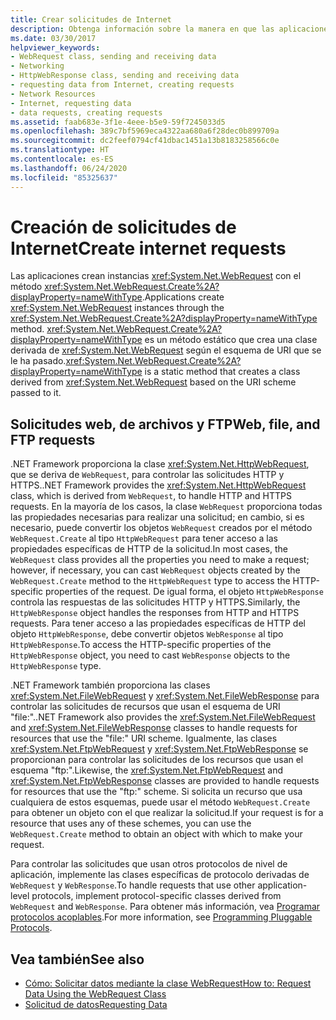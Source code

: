 ```yaml
---
title: Crear solicitudes de Internet
description: Obtenga información sobre la manera en que las aplicaciones crean instancias de WebRequest con el método WebRequest.Create. Este método crea una clase derivada basada en el esquema de URI que se le ha pasado.
ms.date: 03/30/2017
helpviewer_keywords:
- WebRequest class, sending and receiving data
- Networking
- HttpWebResponse class, sending and receiving data
- requesting data from Internet, creating requests
- Network Resources
- Internet, requesting data
- data requests, creating requests
ms.assetid: faab683e-3f1e-4eee-b5e9-59f7245033d5
ms.openlocfilehash: 389c7bf5969eca4322aa680a6f28dec0b899709a
ms.sourcegitcommit: dc2feef0794cf41dbac1451a13b8183258566c0e
ms.translationtype: HT
ms.contentlocale: es-ES
ms.lasthandoff: 06/24/2020
ms.locfileid: "85325637"
---
```

# <a name="create-internet-requests"></a><span data-ttu-id="c31c1-103">Creación de solicitudes de Internet</span><span class="sxs-lookup"><span data-stu-id="c31c1-103">Create internet requests</span></span>

<span data-ttu-id="c31c1-104">Las aplicaciones crean instancias <xref:System.Net.WebRequest> con el método <xref:System.Net.WebRequest.Create%2A?displayProperty=nameWithType>.</span><span class="sxs-lookup"><span data-stu-id="c31c1-104">Applications create <xref:System.Net.WebRequest> instances through the <xref:System.Net.WebRequest.Create%2A?displayProperty=nameWithType> method.</span></span> <span data-ttu-id="c31c1-105"><xref:System.Net.WebRequest.Create%2A?displayProperty=nameWithType> es un método estático que crea una clase derivada de <xref:System.Net.WebRequest> según el esquema de URI que se le ha pasado.</span><span class="sxs-lookup"><span data-stu-id="c31c1-105"><xref:System.Net.WebRequest.Create%2A?displayProperty=nameWithType> is a static method that creates a class derived from <xref:System.Net.WebRequest> based on the URI scheme passed to it.</span></span>  
  
## <a name="web-file-and-ftp-requests"></a><span data-ttu-id="c31c1-106">Solicitudes web, de archivos y FTP</span><span class="sxs-lookup"><span data-stu-id="c31c1-106">Web, file, and FTP requests</span></span>

<span data-ttu-id="c31c1-107">.NET Framework proporciona la clase <xref:System.Net.HttpWebRequest>, que se deriva de `WebRequest`, para controlar las solicitudes HTTP y HTTPS.</span><span class="sxs-lookup"><span data-stu-id="c31c1-107">.NET Framework provides the <xref:System.Net.HttpWebRequest> class, which is derived from `WebRequest`, to handle HTTP and HTTPS requests.</span></span> <span data-ttu-id="c31c1-108">En la mayoría de los casos, la clase `WebRequest` proporciona todas las propiedades necesarias para realizar una solicitud; en cambio, si es necesario, puede convertir los objetos `WebRequest` creados por el método `WebRequest.Create` al tipo `HttpWebRequest` para tener acceso a las propiedades específicas de HTTP de la solicitud.</span><span class="sxs-lookup"><span data-stu-id="c31c1-108">In most cases, the `WebRequest` class provides all the properties you need to make a request; however, if necessary, you can cast `WebRequest` objects created by the `WebRequest.Create` method to the `HttpWebRequest` type to access the HTTP-specific properties of the request.</span></span> <span data-ttu-id="c31c1-109">De igual forma, el objeto `HttpWebResponse` controla las respuestas de las solicitudes HTTP y HTTPS.</span><span class="sxs-lookup"><span data-stu-id="c31c1-109">Similarly, the `HttpWebResponse` object handles the responses from HTTP and HTTPS requests.</span></span> <span data-ttu-id="c31c1-110">Para tener acceso a las propiedades específicas de HTTP del objeto `HttpWebResponse`, debe convertir objetos `WebResponse` al tipo `HttpWebResponse`.</span><span class="sxs-lookup"><span data-stu-id="c31c1-110">To access the HTTP-specific properties of the `HttpWebResponse` object, you need to cast `WebResponse` objects to the `HttpWebResponse` type.</span></span>  
  
<span data-ttu-id="c31c1-111">.NET Framework también proporciona las clases <xref:System.Net.FileWebRequest> y <xref:System.Net.FileWebResponse> para controlar las solicitudes de recursos que usan el esquema de URI "file:".</span><span class="sxs-lookup"><span data-stu-id="c31c1-111">.NET Framework also provides the <xref:System.Net.FileWebRequest> and <xref:System.Net.FileWebResponse> classes to handle requests for resources that use the "file:" URI scheme.</span></span> <span data-ttu-id="c31c1-112">Igualmente, las clases <xref:System.Net.FtpWebRequest> y <xref:System.Net.FtpWebResponse> se proporcionan para controlar las solicitudes de los recursos que usan el esquema "ftp:".</span><span class="sxs-lookup"><span data-stu-id="c31c1-112">Likewise, the <xref:System.Net.FtpWebRequest> and <xref:System.Net.FtpWebResponse> classes are provided to handle requests for resources that use the "ftp:" scheme.</span></span> <span data-ttu-id="c31c1-113">Si solicita un recurso que usa cualquiera de estos esquemas, puede usar el método `WebRequest.Create` para obtener un objeto con el que realizar la solicitud.</span><span class="sxs-lookup"><span data-stu-id="c31c1-113">If your request is for a resource that uses any of these schemes, you can use the `WebRequest.Create` method to obtain an object with which to make your request.</span></span>  
  
<span data-ttu-id="c31c1-114">Para controlar las solicitudes que usan otros protocolos de nivel de aplicación, implemente las clases específicas de protocolo derivadas de `WebRequest` y `WebResponse`.</span><span class="sxs-lookup"><span data-stu-id="c31c1-114">To handle requests that use other application-level protocols, implement protocol-specific classes derived from `WebRequest` and `WebResponse`.</span></span> <span data-ttu-id="c31c1-115">Para obtener más información, vea [Programar protocolos acoplables](programming-pluggable-protocols.md).</span><span class="sxs-lookup"><span data-stu-id="c31c1-115">For more information, see [Programming Pluggable Protocols](programming-pluggable-protocols.md).</span></span>  
  
## <a name="see-also"></a><span data-ttu-id="c31c1-116">Vea también</span><span class="sxs-lookup"><span data-stu-id="c31c1-116">See also</span></span>

- [<span data-ttu-id="c31c1-117">Cómo: Solicitar datos mediante la clase WebRequest</span><span class="sxs-lookup"><span data-stu-id="c31c1-117">How to: Request Data Using the WebRequest Class</span></span>](how-to-request-data-using-the-webrequest-class.md)
- [<span data-ttu-id="c31c1-118">Solicitud de datos</span><span class="sxs-lookup"><span data-stu-id="c31c1-118">Requesting Data</span></span>](requesting-data.md)

